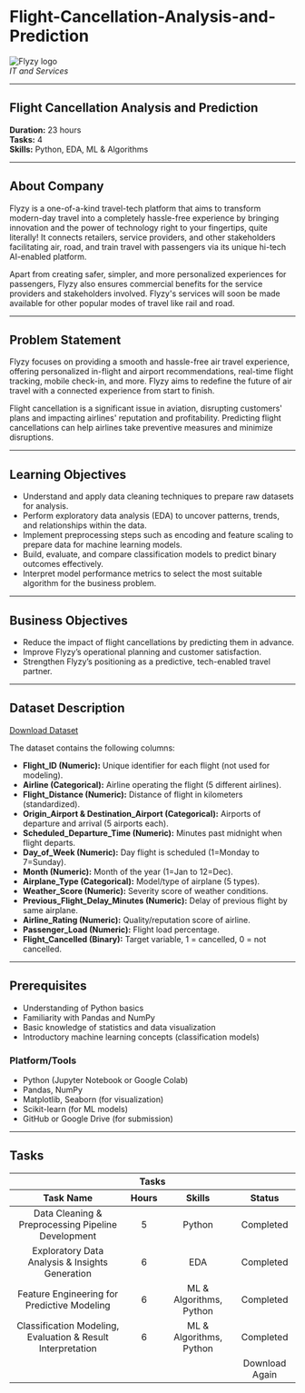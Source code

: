 # Flight-Cancellation-Analysis-and-Prediction

![Flyzy logo](path_to_flyzy_logo)  
*IT and Services*

---

## Flight Cancellation Analysis and Prediction

**Duration:** 23 hours  
**Tasks:** 4  
**Skills:** Python, EDA, ML & Algorithms

---

## About Company

Flyzy is a one-of-a-kind travel-tech platform that aims to transform modern-day travel into a completely hassle-free experience by bringing innovation and the power of technology right to your fingertips, quite literally! It connects retailers, service providers, and other stakeholders facilitating air, road, and train travel with passengers via its unique hi-tech AI-enabled platform.

Apart from creating safer, simpler, and more personalized experiences for passengers, Flyzy also ensures commercial benefits for the service providers and stakeholders involved. Flyzy's services will soon be made available for other popular modes of travel like rail and road.

---

## Problem Statement

Flyzy focuses on providing a smooth and hassle-free air travel experience, offering personalized in-flight and airport recommendations, real-time flight tracking, mobile check-in, and more. Flyzy aims to redefine the future of air travel with a connected experience from start to finish.

Flight cancellation is a significant issue in aviation, disrupting customers' plans and impacting airlines' reputation and profitability. Predicting flight cancellations can help airlines take preventive measures and minimize disruptions.

---

## Learning Objectives

- Understand and apply data cleaning techniques to prepare raw datasets for analysis.  
- Perform exploratory data analysis (EDA) to uncover patterns, trends, and relationships within the data.  
- Implement preprocessing steps such as encoding and feature scaling to prepare data for machine learning models.  
- Build, evaluate, and compare classification models to predict binary outcomes effectively.  
- Interpret model performance metrics to select the most suitable algorithm for the business problem.

---

## Business Objectives

- Reduce the impact of flight cancellations by predicting them in advance.  
- Improve Flyzy’s operational planning and customer satisfaction.  
- Strengthen Flyzy’s positioning as a predictive, tech-enabled travel partner.

---

## Dataset Description

[Download Dataset](https://docs.google.com/spreadsheets/d/15eBYLoEDagmYb4Rh_pQRfk20VICkyf2Vin2ob-w2GeY/edit?gid=0)

The dataset contains the following columns:

- **Flight_ID (Numeric):** Unique identifier for each flight (not used for modeling).  
- **Airline (Categorical):** Airline operating the flight (5 different airlines).  
- **Flight_Distance (Numeric):** Distance of flight in kilometers (standardized).  
- **Origin_Airport & Destination_Airport (Categorical):** Airports of departure and arrival (5 airports each).  
- **Scheduled_Departure_Time (Numeric):** Minutes past midnight when flight departs.  
- **Day_of_Week (Numeric):** Day flight is scheduled (1=Monday to 7=Sunday).  
- **Month (Numeric):** Month of the year (1=Jan to 12=Dec).  
- **Airplane_Type (Categorical):** Model/type of airplane (5 types).  
- **Weather_Score (Numeric):** Severity score of weather conditions.  
- **Previous_Flight_Delay_Minutes (Numeric):** Delay of previous flight by same airplane.  
- **Airline_Rating (Numeric):** Quality/reputation score of airline.  
- **Passenger_Load (Numeric):** Flight load percentage.  
- **Flight_Cancelled (Binary):** Target variable, 1 = cancelled, 0 = not cancelled.

---

## Prerequisites

- Understanding of Python basics  
- Familiarity with Pandas and NumPy  
- Basic knowledge of statistics and data visualization  
- Introductory machine learning concepts (classification models)

### Platform/Tools

- Python (Jupyter Notebook or Google Colab)  
- Pandas, NumPy  
- Matplotlib, Seaborn (for visualization)  
- Scikit-learn (for ML models)  
- GitHub or Google Drive (for submission)

---

## Tasks

<table>
  <thead>
    <tr>
      <th colspan="4" style="text-align:center;">Tasks</th>
    </tr>
    <tr>
      <th style="text-align:center;">Task Name</th>
      <th style="text-align:center;">Hours</th>
      <th style="text-align:center;">Skills</th>
      <th style="text-align:center;">Status</th>
    </tr>
  </thead>
  <tbody>
    <tr>
      <td style="text-align:center;">Data Cleaning & Preprocessing Pipeline Development</td>
      <td style="text-align:center;">5</td>
      <td style="text-align:center;">Python</td>
      <td style="text-align:center;">Completed</td>
    </tr>
    <tr>
      <td style="text-align:center;">Exploratory Data Analysis & Insights Generation</td>
      <td style="text-align:center;">6</td>
      <td style="text-align:center;">EDA</td>
      <td style="text-align:center;">Completed</td>
    </tr>
    <tr>
      <td style="text-align:center;">Feature Engineering for Predictive Modeling</td>
      <td style="text-align:center;">6</td>
      <td style="text-align:center;">ML & Algorithms, Python</td>
      <td style="text-align:center;">Completed</td>
    </tr>
    <tr>
      <td style="text-align:center;">Classification Modeling, Evaluation & Result Interpretation</td>
      <td style="text-align:center;">6</td>
      <td style="text-align:center;">ML & Algorithms, Python</td>
      <td style="text-align:center;">Completed</td>
    </tr>
    <tr>
      <td colspan="3" style="text-align:center;"></td>
      <td style="text-align:center;">Download Again</td>
    </tr>
  </tbody>
</table>
